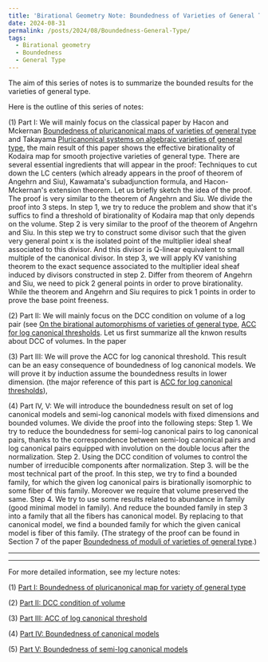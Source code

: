 ```yaml
---
title: 'Birational Geometry Note: Boundedness of Varieties of General Type'
date: 2024-08-31
permalink: /posts/2024/08/Boundedness-General-Type/
tags:
  - Birational geometry
  - Boundedness
  - General Type
---
```


The aim of this series of notes is to summarize the bounded results for the varieties of general type. 

Here is the outline of this series of notes:

(1) Part I: We will mainly focus on the classical paper by Hacon and Mckernan [Boundedness of pluricanonical maps of varieties of general type](https://link.springer.com/article/10.1007/s00222-006-0504-1) and Takayama [Pluricanonical systems on algebraic varieties of general type](https://link.springer.com/article/10.1007/s00222-006-0503-2), the main result of this paper shows the effective birationality of Kodaira map for smooth projective varieties of general type. There are several essential ingredients that will appear in the proof: Techniques to cut down the LC centers (which already appears in the proof of theorem of Angehrn and Siu), Kawamata's subadjunction formula, and Hacon-Mckernan's extension theorem. Let us briefly sketch the idea of the proof. The proof is very similar to the theorem of Angehrn and Siu. We divide the proof into 3 steps. In step 1, we try to reduce the problem and show that it's suffics to find a threshold of birationality of Kodaira map that only depends on the volume. Step 2 is very similar to the proof of the theorem of Angehrn and Siu. In this step we try to construct some divisor such that the given very general point x is the isolated point of the multiplier ideal sheaf associated to this divisor. And this divisor is Q-linear equivalent to small multiple of the canonical divisor. In step 3, we will apply KV vanishing theorem to the exact sequence associated to the multiplier ideal sheaf induced by divisors constructed in step 2. Differ from theorem of Angehrn and Siu, we need to pick 2 general points in order to prove birationality. While the theorem and Angehrn and Siu requires to pick 1 points in order to prove the base point freeness.


(2) Part II: We will mainly focus on the DCC condition on volume of a log pair (see [On the birational automorphisms of varieties of general type](https://annals.math.princeton.edu/2013/177-3/p06), [ACC for log canonical thresholds](https://annals.math.princeton.edu/2014/180-2/p03). Let us first summarize all the knwon results about DCC of volumes. In the paper 

(3) Part III: We will prove the ACC for log canonical threshold. This result can be an easy consequence of boundedness of log canonical models. We will prove it by induction assume the boundedness results in lower dimension. (the major reference of this part is [ACC for log canonical thresholds](https://annals.math.princeton.edu/2014/180-2/p03)),

(4) Part IV, V: We will introduce the boundedness result on set of log canonical models and semi-log canonical models with fixed dimensions and bounded volumes. We divide the proof into the following steps: Step 1. We try to reduce the boundedness for semi-log canonical pairs to log canonical pairs, thanks to the correspondence between semi-log canonical pairs and log canonical pairs equipped with involution on the double locus after the normalization. Step 2. Using the DCC condition of volumes to control the number of irreducible components after normalization. Step 3. will be the most technical part of the proof. In this step, we try to find a bounded family, for which the given log canonical pairs is birationally isomorphic to some fiber of this family. Moreover we require that volume preserved the same. Step 4. We try to use some results related to abundance in family (good minimal model in family). And reduce the bounded family in step 3 into a family that all the fibers has canonical model. By replacing to that canonical model, we find a bounded family for which the given canical model is fiber of this family. (The strategy of the proof can be found in Section 7 of the paper [Boundedness of moduli of varieties of general type](https://ems.press/journals/jems/articles/15330).)


---
---


For more detailed information, see my lecture notes:

(1) [Part I: Boundedness of pluricanonical map for variety of general type](https://yilimath.github.io/files/Birational/BoundednessGeneralType/DCCVolume.pdf)

(2) [Part II: DCC condition of volume](https://yilimath.github.io/files/Birational/BoundednessGeneralType/DCCVolume.pdf)

(3) [Part III: ACC of log canonical threshold](https://yilimath.github.io/files/Birational/BoundednessGeneralType/ACCLCT.pdf)

(4) [Part IV: Boundedness of canonical models](https://yilimath.github.io/files/Birational/BoundednessGeneralType/BoundedCanonicalModel.pdf)

(5) [Part V: Boundedness of semi-log canonical models](https://yilimath.github.io/files/Birational/BoundednessGeneralType/BoundedSLCM.pdf)